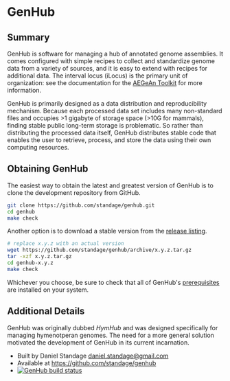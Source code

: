 GenHub
======

## Summary

GenHub is software for managing a hub of annotated genome assemblies.
It comes configured with simple recipes to collect and standardize genome data from a variety of sources, and it is easy to extend with recipes for additional data.
The interval locus (iLocus) is the primary unit of organization: see the documentation for the [AEGeAn Toolkit][agn_rtd] for more information.

GenHub is primarily designed as a data distribution and reproducibility mechanism.
Because each processed data set includes many non-standard files and occupies >1 gigabyte of storage space (>10G for mammals), finding stable public long-term storage is problematic.
So rather than distributing the processed data itself, GenHub distributes stable code that enables the user to retrieve, process, and store the data using their own computing resources.

## Obtaining GenHub

The easiest way to obtain the latest and greatest version of GenHub is to clone the development repository from GitHub.

```bash
git clone https://github.com/standage/genhub.git
cd genhub
make check
```

Another option is to download a stable version from the [release listing][rel].

```bash
# replace x.y.z with an actual version
wget https://github.com/standage/genhub/archive/x.y.z.tar.gz
tar -xzf x.y.z.tar.gz
cd genhub-x.y.z
make check
```

Whichever you choose, be sure to check that all of GenHub's [prerequisites](docs/INSTALL.md) are installed on your system.

## Additional Details

GenHub was originally dubbed *HymHub* and was designed specifically for managing hymenotperan genomes.
The need for a more general solution motivated the development of GenHub in its current incarnation.

- Built by Daniel Standage <daniel.standage@gmail.com>
- Available at https://github.com/standage/genhub
- [![GenHub build status][travisbadge]](https://travis-ci.org/standage/genhub)


[travisbadge]: https://travis-ci.org/standage/genhub.png
[agn_rtd]: http://aegean.readthedocs.org
[rel]: https://github.com/standage/genhub/releases